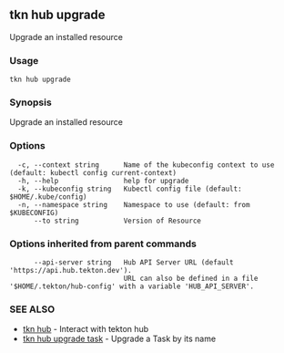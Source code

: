 ## tkn hub upgrade

Upgrade an installed resource

### Usage

```
tkn hub upgrade
```

### Synopsis

Upgrade an installed resource

### Options

```
  -c, --context string      Name of the kubeconfig context to use (default: kubectl config current-context)
  -h, --help                help for upgrade
  -k, --kubeconfig string   Kubectl config file (default: $HOME/.kube/config)
  -n, --namespace string    Namespace to use (default: from $KUBECONFIG)
      --to string           Version of Resource
```

### Options inherited from parent commands

```
      --api-server string   Hub API Server URL (default 'https://api.hub.tekton.dev').
                            URL can also be defined in a file '$HOME/.tekton/hub-config' with a variable 'HUB_API_SERVER'.
```

### SEE ALSO

* [tkn hub](tkn_hub.md)	 - Interact with tekton hub
* [tkn hub upgrade task](tkn_hub_upgrade_task.md)	 - Upgrade a Task by its name

